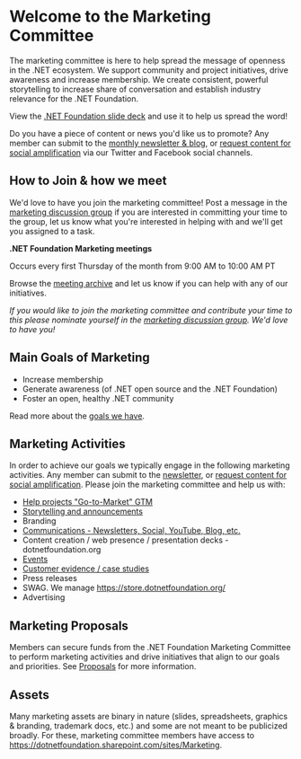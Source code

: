 # Welcome to the Marketing Committee
The marketing committee is here to help spread the message of openness in the .NET ecosystem. We support community and project initiatives, drive  awareness and increase membership. We create consistent, powerful storytelling to increase share of conversation and establish industry relevance for the .NET Foundation.   

View the [.NET Foundation slide deck](https://dotnetfoundation.sharepoint.com/:p:/s/Marketing/EbxGONyybLRMoe6MgPNUEi4BdDuEWNLmdfV_s8INO9nWTw?e=mImEov) and use it to help us spread the word!

Do you have a piece of content or news you'd like us to promote? Any member can submit to the [monthly newsletter & blog](https://github.com/dotnet-foundation/website/blob/master/input/blog/posts/_current-newsletter-draft.md), or [request content for social amplification](https://github.com/dotnet-foundation/content) via our Twitter and Facebook social channels. 

## How to Join & how we meet
We'd love to have you join the marketing committee! Post a message in the [marketing discussion group](https://github.com/dotnet-foundation/Home/discussions/categories/marketing-committee) if you are interested in committing your time to the group, let us know what you're interested in helping with and we'll get you assigned to a task. 

**.NET Foundation Marketing meetings**

Occurs every first Thursday of the month from 9:00 AM to 10:00 AM PT

Browse the [meeting archive](https://github.com/dotnet-foundation/wg-marketing/tree/master/Meetings) and let us know if you can help with any of our initiatives. 

*If you would like to join the marketing committee and contribute your time to this please nominate yourself in the [marketing discussion group](https://github.com/dotnet-foundation/Home/discussions/categories/marketing-committee). We'd love to have you!*

## Main Goals of Marketing
- Increase membership
- Generate awareness (of .NET open source and the .NET Foundation)
- Foster an open, healthy .NET community

Read more about the [goals we have](goals.md). 

## Marketing Activities 
In order to achieve our goals we typically engage in the following marketing activities. Any member can submit to the [newsletter](https://github.com/dotnet-foundation/newsletter), or [request content for social amplification](https://github.com/dotnet-foundation/content). Please join the marketing committee and help us with: 

- [Help projects "Go-to-Market" GTM](https://github.com/dotnet-foundation/wg-marketing/blob/main/GTM-project-checklist.md)
- [Storytelling and announcements](https://dotnetfoundation.sharepoint.com/sites/Marketing/_layouts/15/WopiFrame.aspx?sourcedoc={f21f2c88-9fdf-4707-bac9-ca43d81f5f11}&action=edit&wd=target%28Marketing.one%7C9b89fc02-3076-476d-8b2b-ec1dbf5baffb%2FPositioning%20%20Messaging%7C50fb40de-99c6-41cd-94f8-2b62ccd1f5ed%2F%29&wdorigin=703)
- Branding
- [Communications - Newsletters, Social, YouTube, Blog, etc.](https://dotnetfoundation.sharepoint.com/sites/Marketing/_layouts/15/WopiFrame.aspx?sourcedoc={f21f2c88-9fdf-4707-bac9-ca43d81f5f11}&action=edit&wd=target%28Communications.one%7Cfe1081b6-5aa2-4428-87e9-d5997417636a%2F%29&wdorigin=717) 
- Content creation / web presence / presentation decks - dotnetfoundation.org
- [Events](https://dotnetfoundation.sharepoint.com/sites/Marketing/_layouts/15/WopiFrame.aspx?sourcedoc={f21f2c88-9fdf-4707-bac9-ca43d81f5f11}&action=edit&wd=target%28Marketing.one%7C9b89fc02-3076-476d-8b2b-ec1dbf5baffb%2FEvents%7Cf8d50733-47fc-4435-a8e9-912360b0f001%2F%29&wdorigin=703) 
- [Customer evidence / case studies](https://dotnetfoundation.sharepoint.com/sites/Marketing/_layouts/15/WopiFrame.aspx?sourcedoc={f21f2c88-9fdf-4707-bac9-ca43d81f5f11}&action=edit&wd=target%28Marketing.one%7C9b89fc02-3076-476d-8b2b-ec1dbf5baffb%2FCustomer%20Stories%7Cfa90f8f7-4d16-43fa-9033-f4fd89d2f8d5%2F%29&wdorigin=703)
- Press releases
- SWAG. We manage https://store.dotnetfoundation.org/
- Advertising

## Marketing Proposals
Members can secure funds from the .NET Foundation Marketing Committee to perform marketing activities and drive initiatives that align to our goals and priorities. See [Proposals](proposals.md) for more information. 


## Assets 
Many marketing assets are binary in nature (slides, spreadsheets, graphics & branding, trademark docs, etc.) and some are not meant to be publicized broadly. For these, marketing committee members have access to https://dotnetfoundation.sharepoint.com/sites/Marketing.
